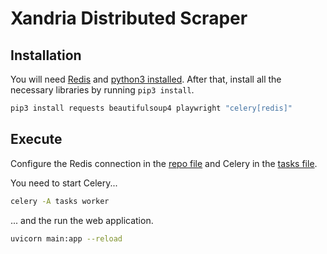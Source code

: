 # Xandria Distributed Scraper

## Installation
You will need [Redis](https://redis.io/) and [python3 installed](https://www.python.org/downloads/). After that, install all the necessary libraries by running `pip3 install`.

```bash
pip3 install requests beautifulsoup4 playwright "celery[redis]"
```

## Execute

Configure the Redis connection in the [repo file](./repo.py) and Celery in the [tasks file](./tasks.py).

You need to start Celery... 

```bash
celery -A tasks worker
```

... and the run the web application.

```bash
uvicorn main:app --reload
```
